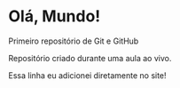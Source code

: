 # Olá, Mundo!
 Primeiro repositório de Git e GitHub

Repositório criado durante uma aula ao vivo.

Essa linha eu adicionei diretamente no site!
